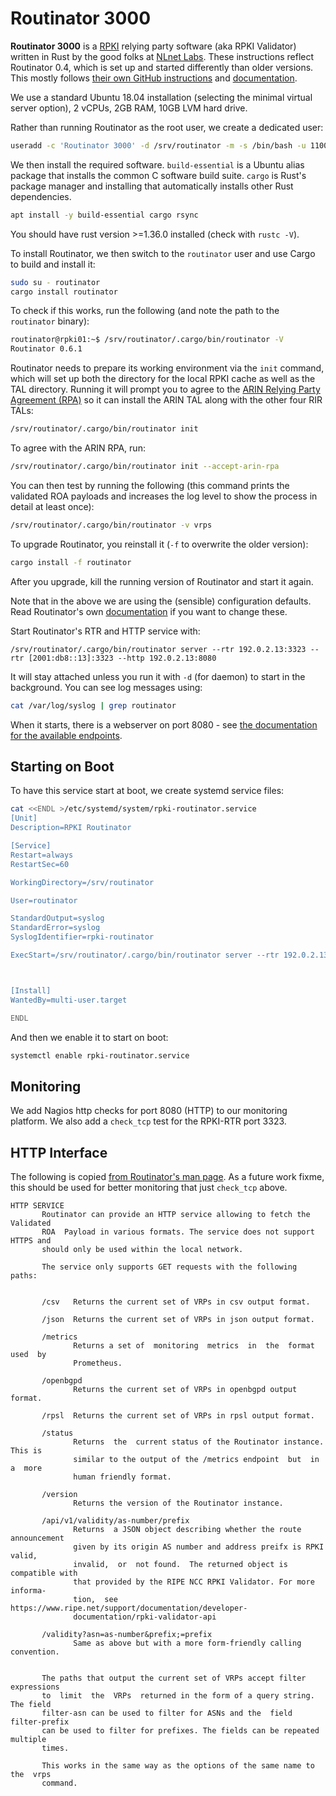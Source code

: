 
# Routinator 3000

**Routinator 3000** is a [RPKI](/features/rpki.md) relying party software (aka RPKI Validator) written in Rust by the good folks at [NLnet Labs](https://www.nlnetlabs.nl/projects/rpki/routinator/). These instructions reflect Routinator 0.4, which is set up and started differently than older versions. This mostly follows [their own GitHub instructions](https://github.com/NLnetLabs/routinator) and [documentation](https://rpki.readthedocs.io/en/latest/routinator/).

We use a standard Ubuntu 18.04 installation (selecting the minimal virtual server option), 2 vCPUs, 2GB RAM, 10GB LVM hard drive.

Rather than running Routinator as the root user, we create a dedicated user:

```sh
useradd -c 'Routinator 3000' -d /srv/routinator -m -s /bin/bash -u 1100 routinator
```

We then install the required software. `build-essential` is a Ubuntu alias package that installs the common C software build suite. `cargo` is Rust's package manager and installing that automatically installs other Rust dependencies.

```sh
apt install -y build-essential cargo rsync
```

You should have rust version >=1.36.0 installed (check with `rustc -V`).

To install Routinator, we then switch to the `routinator` user and use Cargo to build and install it:

```sh
sudo su - routinator
cargo install routinator
```

To check if this works, run the following (and note the path to the `routinator` binary):

```sh
routinator@rpki01:~$ /srv/routinator/.cargo/bin/routinator -V
Routinator 0.6.1
```
Routinator needs to prepare its working environment via the `init` command, which will set up both
the directory for the local RPKI cache as well as the TAL directory. Running it will prompt you to
agree to the [ARIN Relying Party Agreement (RPA)](https://www.arin.net/resources/manage/rpki/tal/)
so it can install the ARIN TAL along with the other four RIR TALs:

```sh
/srv/routinator/.cargo/bin/routinator init
```

To agree with the ARIN RPA, run:

```sh
/srv/routinator/.cargo/bin/routinator init --accept-arin-rpa
```

You can then test by running the following (this command prints the validated ROA payloads
and increases the log level to show the process in detail at least once):

```sh
/srv/routinator/.cargo/bin/routinator -v vrps
```

To upgrade Routinator, you reinstall it (`-f` to overwrite the older version):

```sh
cargo install -f routinator
```

After you upgrade, kill the running version of Routinator and start it again.

Note that in the above we are using the (sensible) configuration defaults. Read Routinator's own [documentation](https://rpki.readthedocs.io/en/latest/routinator/) if you want to change these.

Start Routinator's RTR and HTTP service with:

```
/srv/routinator/.cargo/bin/routinator server --rtr 192.0.2.13:3323 --rtr [2001:db8::13]:3323 --http 192.0.2.13:8080
```

It will stay attached unless you run it with `-d` (for daemon) to start in the background. You can see log messages using:

```sh
cat /var/log/syslog | grep routinator
```

When it starts, there is a webserver on port 8080 - see [the documentation for the available endpoints](https://rpki.readthedocs.io/en/latest/routinator/running.html#running-the-http-service).

## Starting on Boot

To have this service start at boot, we create systemd service files:


```sh
cat <<ENDL >/etc/systemd/system/rpki-routinator.service
[Unit]
Description=RPKI Routinator

[Service]
Restart=always
RestartSec=60

WorkingDirectory=/srv/routinator

User=routinator

StandardOutput=syslog
StandardError=syslog
SyslogIdentifier=rpki-routinator

ExecStart=/srv/routinator/.cargo/bin/routinator server --rtr 192.0.2.13:3323 --rtr [2001:db8::13]:3323 --http 192.0.2.13:8080



[Install]
WantedBy=multi-user.target

ENDL
```

And then we enable it to start on boot:

```sh
systemctl enable rpki-routinator.service
```

## Monitoring

We add Nagios http checks for port 8080 (HTTP) to our monitoring platform. We also add a `check_tcp` test for the RPKI-RTR port 3323.

## HTTP Interface

The following is copied [from Routinator's man page](https://nlnetlabs.nl/documentation/rpki/routinator/). As a future work fixme, this should be used for better monitoring that just `check_tcp` above.

```
HTTP SERVICE
       Routinator can provide an HTTP service allowing to fetch the  Validated
       ROA  Payload in various formats. The service does not support HTTPS and
       should only be used within the local network.

       The service only supports GET requests with the following paths:


       /csv   Returns the current set of VRPs in csv output format.

       /json  Returns the current set of VRPs in json output format.

       /metrics
              Returns a set of  monitoring  metrics  in  the  format  used  by
              Prometheus.

       /openbgpd
              Returns the current set of VRPs in openbgpd output format.

       /rpsl  Returns the current set of VRPs in rpsl output format.

       /status
              Returns  the  current status of the Routinator instance. This is
              similar to the output of the /metrics endpoint  but  in  a  more
              human friendly format.

       /version
              Returns the version of the Routinator instance.

       /api/v1/validity/as-number/prefix
              Returns  a JSON object describing whether the route announcement
              given by its origin AS number and address preifx is RPKI  valid,
              invalid,  or  not found.  The returned object is compatible with
              that provided by the RIPE NCC RPKI Validator. For more  informa-
              tion,  see https://www.ripe.net/support/documentation/developer-
              documentation/rpki-validator-api

       /validity?asn=as-number&prefix;=prefix
              Same as above but with a more form-friendly calling convention.


       The paths that output the current set of VRPs accept filter expressions
       to  limit  the  VRPs  returned in the form of a query string. The field
       filter-asn can be used to filter for ASNs and the  field  filter-prefix
       can be used to filter for prefixes. The fields can be repeated multiple
       times.

       This works in the same way as the options of the same name to the  vrps
       command.
```

